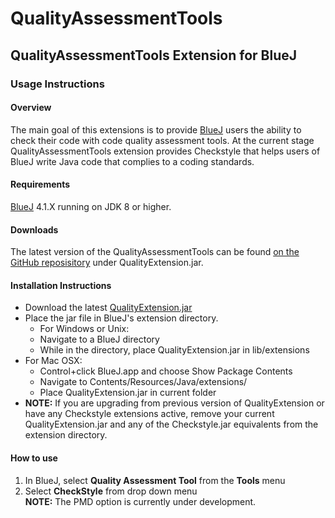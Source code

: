 # QualityAssessmentTools

## QualityAssessmentTools Extension for BlueJ

### Usage Instructions

#### Overview
The main goal of this extensions is to provide [BlueJ](https://bluej.org/) users the ability to check their code with code quality assessment 
tools. At the current stage QualityAssessmentTools extension provides Checkstyle that helps users of BlueJ write Java code that complies to a coding standards.

#### Requirements
[BlueJ](https://bluej.org/) 4.1.X running on JDK 8 or higher.

#### Downloads
The latest version of the QualityAssessmentTools can be found [on the GitHub reposisitory](https://github.com/SoftwareExtensionRenovators/QualityAssessmentTools)
under QualityExtension.jar.

#### Installation Instructions
* Download the latest [QualityExtension.jar](https://github.com/SoftwareExtensionRenovators/QualityAssessmentTools/blob/master/QualityExtension.jar)
* Place the jar file in BlueJ's extension directory.
  * For Windows or Unix:
  * Navigate to a BlueJ directory
  * While in the directory, place QualityExtension.jar in lib/extensions
* For Mac OSX:
  * Control+click BlueJ.app and choose Show Package Contents
  * Navigate to Contents/Resources/Java/extensions/
  * Place QualityExtension.jar in current folder
* **NOTE:** If you are upgrading from previous version of QualityExtension or have any Checkstyle extensions active, remove your current QualityExtension.jar and any of the Checkstyle.jar equivalents from the extension directory.

#### How to use
1. In BlueJ, select **Quality Assessment Tool** from the **Tools** menu
2. Select **CheckStyle** from drop down menu
<br /> **NOTE:** The PMD option is currently under development.
